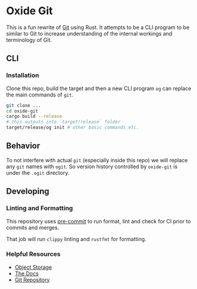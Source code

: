# Oxide Git

This is a fun rewrite of [Git](https://git-scm.org) using Rust. It attempts to be a CLI program to be similar to Git to increase understanding of the internal workings and terminology of Git.

## CLI

### Installation

Clone this repo, build the target and then a new CLI program `og` can replace the main commands of `git`.

```bash
git clone ...
cd oxide-git
cargo build --release
# this outputs into `target/release` folder
target/release/og init # other basic commands etc.
```

## Behavior

To not interfere with actual `git` (especially inside this repo) we will replace any `git` names with `ogit`. So version history controlled by `oxide-git` is under the `.ogit` directory.

## Developing

### Linting and Formatting

This repository uses [pre-commit](https://pre-commit.com/) to run format, lint and check for CI prior to commits and merges.

That job will run `clippy` linting and `rustfmt` for formatting.

### Helpful Resources

- [Object Storage](https://git-scm.com/book/en/v2/Git-Internals-Git-Objects#-Object-Storage)
- [The Docs](https://git-scm.com/docs)
- [Git Repository](https://github.com/git/git)
